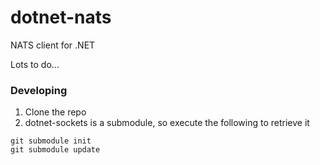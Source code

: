 # dotnet-nats
NATS client for .NET



Lots to do...

### Developing

1. Clone the repo
2. dotnet-sockets is a submodule, so execute the following to retrieve it

```
git submodule init
git submodule update
```

